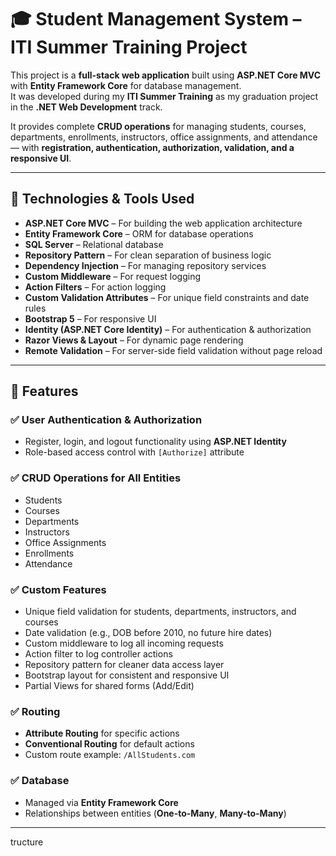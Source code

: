 # 🎓 Student Management System – ITI Summer Training Project

This project is a **full-stack web application** built using **ASP.NET Core MVC** with **Entity Framework Core** for database management.  
It was developed during my **ITI Summer Training** as my graduation project in the **.NET Web Development** track.

It provides complete **CRUD operations** for managing students, courses, departments, enrollments, instructors, office assignments, and attendance — with **registration, authentication, authorization, validation, and a responsive UI**.

---

## 🚀 Technologies & Tools Used

- **ASP.NET Core MVC** – For building the web application architecture  
- **Entity Framework Core** – ORM for database operations  
- **SQL Server** – Relational database  
- **Repository Pattern** – For clean separation of business logic  
- **Dependency Injection** – For managing repository services  
- **Custom Middleware** – For request logging  
- **Action Filters** – For action logging  
- **Custom Validation Attributes** – For unique field constraints and date rules  
- **Bootstrap 5** – For responsive UI  
- **Identity (ASP.NET Core Identity)** – For authentication & authorization  
- **Razor Views & Layout** – For dynamic page rendering  
- **Remote Validation** – For server-side field validation without page reload  

---

## 📌 Features

### ✅ User Authentication & Authorization
- Register, login, and logout functionality using **ASP.NET Identity**
- Role-based access control with `[Authorize]` attribute

### ✅ CRUD Operations for All Entities
- Students  
- Courses  
- Departments  
- Instructors  
- Office Assignments  
- Enrollments  
- Attendance  

### ✅ Custom Features
- Unique field validation for students, departments, instructors, and courses  
- Date validation (e.g., DOB before 2010, no future hire dates)  
- Custom middleware to log all incoming requests  
- Action filter to log controller actions  
- Repository pattern for cleaner data access layer  
- Bootstrap layout for consistent and responsive UI  
- Partial Views for shared forms (Add/Edit)  

### ✅ Routing
- **Attribute Routing** for specific actions  
- **Conventional Routing** for default actions  
- Custom route example: `/AllStudents.com`  

### ✅ Database
- Managed via **Entity Framework Core**  
- Relationships between entities (**One-to-Many**, **Many-to-Many**)  

---

tructure
